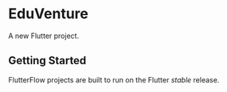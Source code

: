 # EduVenture

A new Flutter project.

## Getting Started

FlutterFlow projects are built to run on the Flutter _stable_ release.
